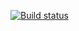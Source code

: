 [![Build status](https://ci.appveyor.com/api/projects/status/459yhy8b5ul75qd9?svg=true)](https://ci.appveyor.com/project/Regina-2023/hw-patterns)

